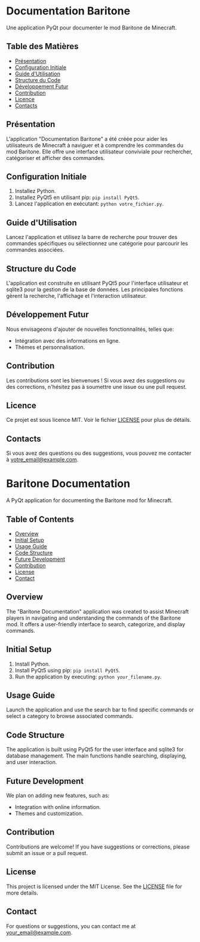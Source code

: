 # Documentation Baritone

Une application PyQt pour documenter le mod Baritone de Minecraft.

## Table des Matières

- [Présentation](#présentation)
- [Configuration Initiale](#configuration-initiale)
- [Guide d'Utilisation](#guide-dutilisation)
- [Structure du Code](#structure-du-code)
- [Développement Futur](#développement-futur)
- [Contribution](#contribution)
- [Licence](#licence)
- [Contacts](#contacts)

## Présentation

L'application "Documentation Baritone" a été créée pour aider les utilisateurs de Minecraft à naviguer et à comprendre les commandes du mod Baritone. Elle offre une interface utilisateur conviviale pour rechercher, catégoriser et afficher des commandes.

## Configuration Initiale

1. Installez Python.
2. Installez PyQt5 en utilisant pip: `pip install PyQt5`.
3. Lancez l'application en exécutant: `python votre_fichier.py`.

## Guide d'Utilisation

Lancez l'application et utilisez la barre de recherche pour trouver des commandes spécifiques ou sélectionnez une catégorie pour parcourir les commandes associées.

## Structure du Code

L'application est construite en utilisant PyQt5 pour l'interface utilisateur et sqlite3 pour la gestion de la base de données. Les principales fonctions gèrent la recherche, l'affichage et l'interaction utilisateur.

## Développement Futur

Nous envisageons d'ajouter de nouvelles fonctionnalités, telles que:
- Intégration avec des informations en ligne.
- Thèmes et personnalisation.

## Contribution

Les contributions sont les bienvenues ! Si vous avez des suggestions ou des corrections, n'hésitez pas à soumettre une issue ou une pull request.

## Licence

Ce projet est sous licence MIT. Voir le fichier [LICENSE](LICENSE) pour plus de détails.

## Contacts

Si vous avez des questions ou des suggestions, vous pouvez me contacter à [votre_email@example.com](mailto:votre_email@example.com).



# Baritone Documentation

A PyQt application for documenting the Baritone mod for Minecraft.

## Table of Contents

- [Overview](#overview)
- [Initial Setup](#initial-setup)
- [Usage Guide](#usage-guide)
- [Code Structure](#code-structure)
- [Future Development](#future-development)
- [Contribution](#contribution)
- [License](#license)
- [Contact](#contact)

## Overview

The "Baritone Documentation" application was created to assist Minecraft players in navigating and understanding the commands of the Baritone mod. It offers a user-friendly interface to search, categorize, and display commands.

## Initial Setup

1. Install Python.
2. Install PyQt5 using pip: `pip install PyQt5`.
3. Run the application by executing: `python your_filename.py`.

## Usage Guide

Launch the application and use the search bar to find specific commands or select a category to browse associated commands.

## Code Structure

The application is built using PyQt5 for the user interface and sqlite3 for database management. The main functions handle searching, displaying, and user interaction.

## Future Development

We plan on adding new features, such as:
- Integration with online information.
- Themes and customization.

## Contribution

Contributions are welcome! If you have suggestions or corrections, please submit an issue or a pull request.

## License

This project is licensed under the MIT License. See the [LICENSE](LICENSE) file for more details.

## Contact

For questions or suggestions, you can contact me at [your_email@example.com](mailto:your_email@example.com).

